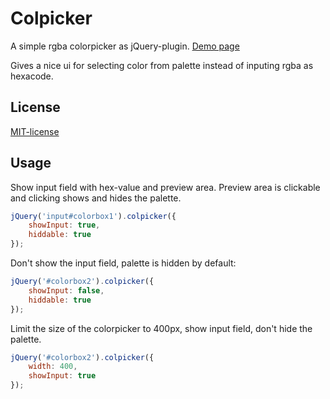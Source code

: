 Colpicker
=========

A simple rgba colorpicker as jQuery-plugin. [Demo page](http://pesasa.github.io/colpicker)

Gives a nice ui for selecting color from palette instead of inputing
rgba as hexacode.

License
-------
[MIT-license](http://opensource.org/licenses/MIT)

Usage
-----
Show input field with hex-value and preview area. Preview area is clickable
and clicking shows and hides the palette.

```javascript
jQuery('input#colorbox1').colpicker({
    showInput: true,
    hiddable: true
});
```

Don't show the input field, palette is hidden by default:

```javascript
jQuery('#colorbox2').colpicker({
    showInput: false,
    hiddable: true
});
```

Limit the size of the colorpicker to 400px, show input field, don't hide the
palette.

```javascript
jQuery('#colorbox2').colpicker({
    width: 400,
    showInput: true
});
```
